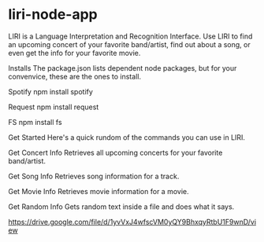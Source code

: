 # liri-node-app
LIRI is a Language Interpretation and Recognition Interface. Use LIRI to find an upcoming concert of your favorite band/artist, find out about a song, or even get the info for your favorite movie.

Installs
The package.json lists dependent node packages, but for your convenvice, these are the ones to install.

Spotify
npm install spotify

Request
npm install request

FS
npm install fs

Get Started
Here's a quick rundom of the commands you can use in LIRI.

Get Concert Info
Retrieves all upcoming concerts for your favorite band/artist.

Get Song Info
Retrieves song information for a track.

Get Movie Info
Retrieves movie information for a movie.

Get Random Info
Gets random text inside a file and does what it says.

https://drive.google.com/file/d/1yvVxJ4wfscVM0yQY9BhxqyRtbU1F9wnD/view
